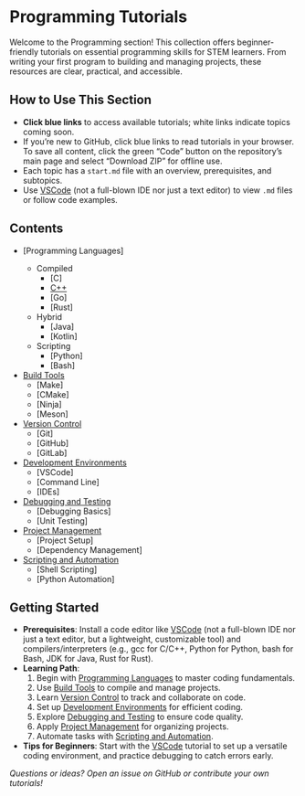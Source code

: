 # Programming Tutorials

Welcome to the Programming section! This collection offers beginner-friendly tutorials on essential programming skills for STEM learners. From writing your first program to building and managing projects, these resources are clear, practical, and accessible.

## How to Use This Section
- **Click blue links** to access available tutorials; white links indicate topics coming soon.
- If you’re new to GitHub, click blue links to read tutorials in your browser. To save all content, click the green “Code” button on the repository’s main page and select “Download ZIP” for offline use.
- Each topic has a `start.md` file with an overview, prerequisites, and subtopics.
- Use [VSCode](environments/vscode/start.md) (not a full-blown IDE nor just a text editor) to view `.md` files or follow code examples.

## Contents
- [Programming Languages]<all of these main page will not be created>
  - Compiled
    - [C]
    - [C++](languages/compiled/cpp/start.md)
    - [Go]
    - [Rust] 
  - Hybrid
    - [Java]
    - [Kotlin]
  - Scripting
    - [Python]
    - [Bash]
- [Build Tools](build_tools/start.md)
  - [Make]
  - [CMake]
  - [Ninja]
  - [Meson]
- [Version Control](version_control/start.md)
  - [Git]
  - [GitHub]
  - [GitLab]
- [Development Environments](environments/start.md)
  - [VSCode]
  - [Command Line]
  - [IDEs]
- [Debugging and Testing](debugging_testing/start.md)
  - [Debugging Basics]
  - [Unit Testing]
- [Project Management](project_management/start.md)
  - [Project Setup]
  - [Dependency Management]
- [Scripting and Automation](scripting_automation/start.md)
  - [Shell Scripting]
  - [Python Automation]

## Getting Started
- **Prerequisites**: Install a code editor like [VSCode](environments/vscode/start.md) (not a full-blown IDE nor just a text editor, but a lightweight, customizable tool) and compilers/interpreters (e.g., gcc for C/C++, Python for Python, bash for Bash, JDK for Java, Rust for Rust).
- **Learning Path**:
  1. Begin with [Programming Languages](languages/start.md) to master coding fundamentals.
  2. Use [Build Tools](build_tools/start.md) to compile and manage projects.
  3. Learn [Version Control](version_control/start.md) to track and collaborate on code.
  4. Set up [Development Environments](environments/start.md) for efficient coding.
  5. Explore [Debugging and Testing](debugging_testing/start.md) to ensure code quality.
  6. Apply [Project Management](project_management/start.md) for organizing projects.
  7. Automate tasks with [Scripting and Automation](scripting_automation/start.md).
- **Tips for Beginners**: Start with the [VSCode](environments/vscode/start.md) tutorial to set up a versatile coding environment, and practice debugging to catch errors early.

*Questions or ideas? Open an issue on GitHub or contribute your own tutorials!*


